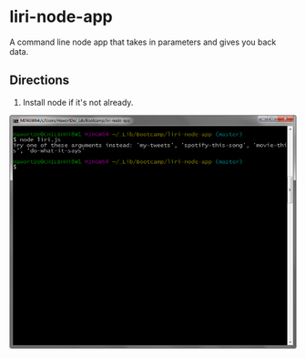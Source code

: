 # liri-node-app
 A command line node app that takes in parameters and gives you back data.

## Directions

1. Install node if it's not already.


![Testing Images](images/liri_noCmds.png)

